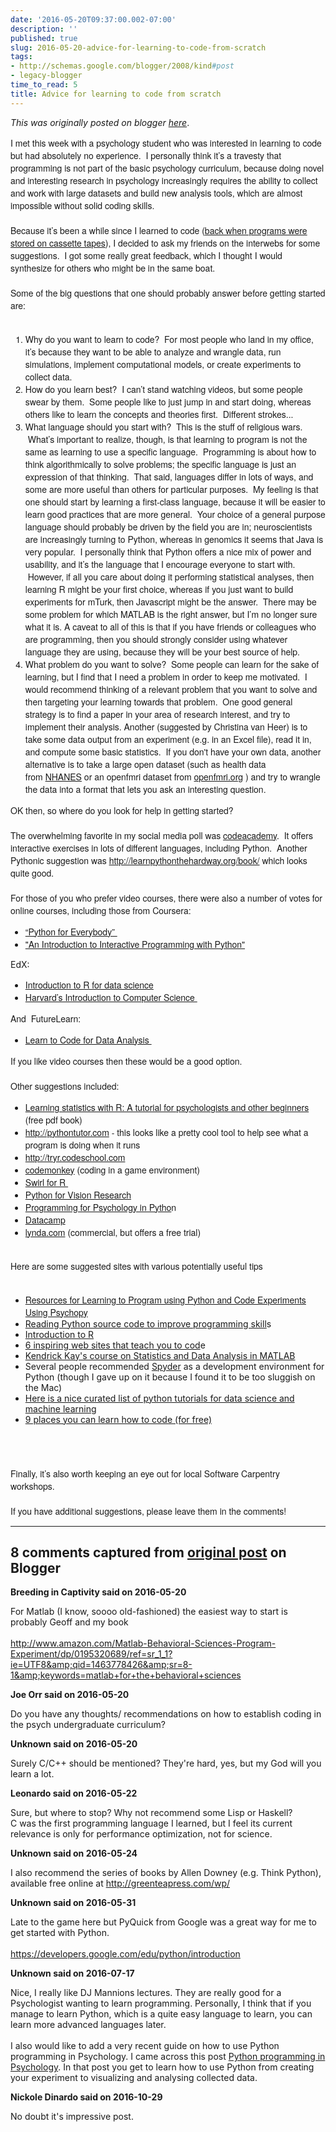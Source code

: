 ```yaml
---
date: '2016-05-20T09:37:00.002-07:00'
description: ''
published: true
slug: 2016-05-20-advice-for-learning-to-code-from-scratch
tags:
- http://schemas.google.com/blogger/2008/kind#post
- legacy-blogger
time_to_read: 5
title: Advice for learning to code from scratch
---
```


*This was originally posted on blogger [here](http://www.russpoldrack.org/2016/05/advice-for-learning-to-code-from-scratch.html)*.

<div style="font-family: 'Helvetica Neue'; font-size: 14px;">I met this week with a psychology student who was interested in learning to code but had absolutely no experience. &nbsp;I personally think it’s a travesty that programming is not part of the basic psychology curriculum, because doing novel and interesting research in psychology increasingly requires the ability to collect and work with large datasets and build new analysis tools, which are almost impossible without solid coding skills. &nbsp;</div><div style="font-family: 'Helvetica Neue'; font-size: 14px;"><br /></div><div style="font-family: 'Helvetica Neue'; font-size: 14px;">Because it’s been a while since I learned to code (<a href="http://www.russpoldrack.org/2010/11/my-personal-computing-history.html">back when programs were stored on cassette tapes</a>), I decided to ask my friends on the interwebs for some suggestions. &nbsp;I got some really great feedback, which I thought I would synthesize for others who might be in the same boat. &nbsp;</div><div style="font-family: 'Helvetica Neue'; font-size: 14px;"><br /></div><div style="font-family: 'Helvetica Neue'; font-size: 14px;">Some of the big questions that one should probably answer before getting started are:</div><div style="font-family: 'Helvetica Neue'; font-size: 14px;"><br /></div><ol style="font-family: 'Helvetica Neue'; font-size: 14px;"><li>Why do you want to learn to code? &nbsp;For most people who land in my office, it’s because they want to be able to analyze and wrangle data, run simulations, implement computational models, or create experiments to collect data. &nbsp;</li><li>How do you learn best? &nbsp;I can’t stand watching videos, but some people swear by them. &nbsp;Some people like to just jump in and start doing, whereas others like to learn the concepts and theories first. &nbsp;Different strokes...</li><li>What language should you start with? &nbsp;This is the stuff of religious wars. &nbsp;What’s important to realize, though, is that learning to program is not the same as learning to use a specific language. &nbsp;Programming is about how to think algorithmically to solve problems; the specific language is just an expression of that thinking. &nbsp;That said, languages differ in lots of ways, and some are more useful than others for particular purposes. &nbsp;My feeling is that one should start by learning a first-class language, because it will be easier to learn good practices that are more general. &nbsp;Your choice of a general purpose language should probably be driven by the field you are in; neuroscientists are increasingly turning to Python, whereas in genomics it seems that Java is very popular. &nbsp;I personally think that Python offers a nice mix of power and usability, and it’s the language that I encourage everyone to start with. &nbsp;However, if all you care about doing it performing statistical analyses, then learning R might be your first choice, whereas if you just want to build experiments for mTurk, then Javascript might be the answer. &nbsp;There may be some problem for which MATLAB is the right answer, but I’m no longer sure what it is. A caveat to all of this is that if you have friends or colleagues who are programming, then you should strongly consider using whatever language they are using, because they will be your best source of help.</li><li>What problem do you want to solve? &nbsp;Some people can learn for the sake of learning, but I find that I need a problem in order to keep me motivated. &nbsp;I would recommend thinking of a relevant problem that you want to solve and then targeting your learning towards that problem. &nbsp;One good general strategy is to find a paper in your area of research interest, and try to implement their analysis. Another (suggested by Christina van Heer) is to take some data output from an experiment (e.g. in an Excel file), read it in, and compute some basic statistics. &nbsp;If you don't have your own data, another alternative is to take a large open dataset (such as health data from&nbsp;<a href="http://www.cdc.gov/nchs/nhanes/">NHANES</a>&nbsp;or an openfmri dataset from <a href="http://openfmri.org/">openfmri.org</a>&nbsp;) and try to wrangle the data into a format that lets you ask an interesting question.</li></ol><div style="font-family: 'Helvetica Neue'; font-size: 14px;">OK then, so where do you look for help in getting started?</div><div style="font-family: 'Helvetica Neue'; font-size: 14px;"><br /></div><div style="font-family: 'Helvetica Neue'; font-size: 14px;">The overwhelming favorite in my social media poll was <a href="http://codeacademy.com/">codeacademy</a>. &nbsp;It offers interactive exercises in lots of different languages, including Python. &nbsp;Another Pythonic suggestion was&nbsp;<a href="http://learnpythonthehardway.org/book/">http://learnpythonthehardway.org/book/</a>&nbsp;which looks quite good.&nbsp;</div><div style="font-family: 'Helvetica Neue'; font-size: 14px;"><br /></div><div style="font-family: 'Helvetica Neue'; font-size: 14px;">For those of you who prefer video courses, there were also a number of votes for online courses, including those from Coursera:</div><div><ul style="font-family: 'Helvetica Neue'; font-size: 14px;"><li><a href="https://www.coursera.org/learn/python">“Python for Everybody”&nbsp;</a></li><li><a href="https://www.coursera.org/learn/interactive-python-1?trk=profile_certification_title">"An Introduction to Interactive Programming with Python"</a></li></ul><span><span style="font-size: 14px;">EdX:</span></span></div><div style="font-family: 'Helvetica Neue'; font-size: 14px;"><ul><li><a href="https://www.edx.org/course/introduction-r-data-science-microsoft-dat204x">Introduction to R for data science</a></li><li><a href="https://www.edx.org/course/introduction-computer-science-harvardx-cs50x">Harvard’s Introduction to Computer Science&nbsp;</a></li></ul></div><div style="font-family: 'Helvetica Neue'; font-size: 14px;">And &nbsp;FutureLearn:</div><div style="font-family: 'Helvetica Neue'; font-size: 14px;"><ul><li><a href="https://www.futurelearn.com/courses/learn-to-code">Learn to Code for Data Analysis&nbsp;</a></li></ul></div><div style="font-family: 'Helvetica Neue'; font-size: 14px;">If you like video courses then these would be a good option. &nbsp;</div><div style="font-family: 'Helvetica Neue'; font-size: 14px;"><br /></div><div style="font-family: 'Helvetica Neue'; font-size: 14px;">Other suggestions included:</div><div style="font-family: 'Helvetica Neue'; font-size: 14px;"><ul><li><a href="http://health.adelaide.edu.au/psychology/ccs/docs/lsr/lsr-0.3.pdf">Learning statistics with R: A tutorial for psychologists and other beginners </a>(free pdf book)</li><li><a href="http://pythontutor.com/"></a><a href="http://pythontutor.com/">http://pythontutor.com</a>&nbsp;- this looks like a pretty cool tool to help see what a program is doing when it runs</li><li><a href="http://tryr.codeschool.com/">http://tryr.codeschool.com</a></li><li><a href="https://www.playcodemonkey.com/">codemonkey</a> (coding in a game environment)</li><li><a href="http://swirlstats.com/">Swirl for R&nbsp;</a></li><li><a href="http://gestaltrevision.be/wiki/python/python">Python for Vision Research</a></li><li><a href="http://www.djmannion.net/programming_vision/">Programming for Psychology in Pytho</a>n</li><li><a href="http://datacamp.com/">Datacamp</a></li><li><a href="http://lynda.com/">lynda.com</a>&nbsp;(commercial, but offers a free trial)&nbsp;</li></ul></div><div style="font-family: 'Helvetica Neue'; font-size: 14px;"><br /></div><div style="font-family: 'Helvetica Neue'; font-size: 14px;">Here are some suggested sites with various potentially useful tips</div><div style="font-family: 'Helvetica Neue'; font-size: 14px;"><br /></div><div><ul><li><a href="http://neurofractal.tumblr.com/post/114928822703/resources-for-learning-to-program-using-python-and" style="font-family: 'Helvetica Neue'; font-size: 14px;">Resources for Learning to Program using Python and Code Experiments Using Psychopy</a><span>&nbsp;</span></li><li><span><span style="font-size: 14px;"><a href="http://stackoverflow.com/questions/3605337/reading-python-source-code-to-improve-programming-skills/3605360">Reading Python source code to improve programming skill</a>s</span></span></li><li><span><span style="font-size: 14px;"><a href="https://ramnathv.github.io/pycon2014-r/">Introduction to R</a></span></span></li><li><span><span style="font-size: 14px;"><a href="http://imgur.com/gallery/BL6Vs">6 inspiring web sites that teach you to cod</a>e</span></span></li><li><span><span style="font-size: 14px;"><a href="http://kendrickkay.net/psych5007/">Kendrick Kay's course on Statistics and Data Analysis in MATLAB</a></span></span></li><li><span><span style="font-size: 14px;">Several people recommended <a href="https://pythonhosted.org/spyder/">Spyder</a> as a development environment for Python (though I gave up on it because I found it to be too sluggish on the Mac)</span></span></li><li><span><span style="font-size: 14px;"><a href="https://github.com/ujjwalkarn/DataSciencePython">Here is a nice curated list of python tutorials for data science and machine learning</a></span></span></li><li><span><a href="http://www.inc.com/larry-kim/9-places-you-can-learn-how-to-code-for-free.html">9 places you can learn how to code (for free)</a></span></li></ul></div><div style="font-family: 'Helvetica Neue'; font-size: 14px;"></div><div style="font-family: 'Helvetica Neue'; font-size: 14px;"><br /></div><br /><div style="font-family: 'Helvetica Neue'; font-size: 14px;"></div><br /><div style="font-family: 'Helvetica Neue'; font-size: 14px;">Finally, it’s also worth keeping an eye out for local Software Carpentry workshops.</div><div style="font-family: 'Helvetica Neue'; font-size: 14px;"><br /></div><div style="font-family: 'Helvetica Neue'; font-size: 14px;">If you have additional suggestions, please leave them in the comments!</div>

---

## 8 comments captured from [original post](http://www.russpoldrack.org/2016/05/advice-for-learning-to-code-from-scratch.html) on Blogger

**Breeding in Captivity said on 2016-05-20**

For Matlab (I know, soooo old-fashioned) the easiest way to start is probably Geoff and my book<br /><br />http://www.amazon.com/Matlab-Behavioral-Sciences-Program-Experiment/dp/0195320689/ref=sr_1_1?ie=UTF8&amp;qid=1463778426&amp;sr=8-1&amp;keywords=matlab+for+the+behavioral+sciences<br />

**Joe Orr said on 2016-05-20**

Do you have any thoughts/ recommendations on how to establish coding in the psych undergraduate curriculum?

**Unknown said on 2016-05-20**

Surely C/C++ should be mentioned? They're hard, yes, but my God will you learn a lot.

**Leonardo said on 2016-05-22**

Sure, but where to stop? Why not recommend some Lisp or Haskell? <br />C was the first programming language I learned, but I feel its current relevance is only for performance optimization, not for science.

**Unknown said on 2016-05-24**

I also recommend the series of books by Allen Downey (e.g. Think Python), available free online at http://greenteapress.com/wp/

**Unknown said on 2016-05-31**

Late to the game here but PyQuick from Google was a great way for me to get started with Python.<br /><br />https://developers.google.com/edu/python/introduction

**Unknown said on 2016-07-17**

Nice, I really like DJ Mannions lectures. They are really good for a Psychologist wanting to learn programming.   Personally, I think that if you manage to learn Python, which is a quite easy language to learn, you can learn more advanced languages later.   <br /><br />I also would like to add a very recent guide on how to use Python programming in Psychology. I came across this post <a href="http://blog.efpsa.org/2016/07/12/python-programming-in-psychology-from-data-collection-to-analysis" rel="nofollow">Python programming in Psychology</a>. In that post you get to learn how to use Python from creating your experiment to visualizing and analysing collected data.

**Nickole Dinardo said on 2016-10-29**

No doubt it's impressive post.


